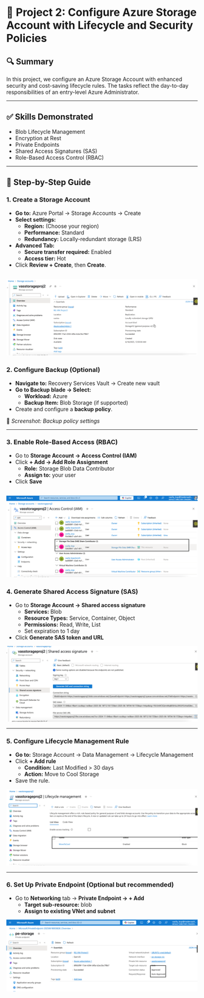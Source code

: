 
# 🚀 Project 2: Configure Azure Storage Account with Lifecycle and Security Policies

## 🔍 Summary

In this project, we configure an Azure Storage Account with enhanced security and cost-saving lifecycle rules. The tasks reflect the day-to-day responsibilities of an entry-level Azure Administrator.

---

## ✅ Skills Demonstrated

- Blob Lifecycle Management  
- Encryption at Rest  
- Private Endpoints  
- Shared Access Signatures (SAS)  
- Role-Based Access Control (RBAC)  

---

## 🧭 Step-by-Step Guide

### 1. Create a Storage Account

- **Go to:** Azure Portal → Storage Accounts → Create
- **Select settings:**
  - **Region:** (Choose your region)
  - **Performance:** Standard
  - **Redundancy:** Locally-redundant storage (LRS)
- **Advanced Tab:**
  - **Secure transfer required:** Enabled
  - **Access tier:** Hot
- Click **Review + Create**, then **Create**.

![Image alt](https://github.com/vasiliykop/Azure-Storage-Security/blob/fc4299bcbfca4538d2927db2aa721dd0392497af/storage-account-overview.png)
---

### 2. Configure Backup (Optional)

- **Navigate to:** Recovery Services Vault → Create new vault
- **Go to Backup blade → Select:**
  - **Workload:** Azure
  - **Backup Item:** Blob Storage (if supported)
- Create and configure a **backup policy**.

📸 *Screenshot: Backup policy settings*

---

### 3. Enable Role-Based Access (RBAC)

- Go to **Storage Account → Access Control (IAM)**
- Click **+ Add → Add Role Assignment**
  - **Role:** Storage Blob Data Contributor
  - **Assign to:** your user
- Click **Save**

![Image alt](https://github.com/vasiliykop/Azure-Storage-Security/blob/a91ab5fe5078081345f6a2020ebf20e95eb21e6c/RBAC.png)
---

### 4. Generate Shared Access Signature (SAS)

- Go to **Storage Account → Shared access signature**
  - **Services:** Blob
  - **Resource Types:** Service, Container, Object
  - **Permissions:** Read, Write, List
  - Set expiration to 1 day
- Click **Generate SAS token and URL**

![Image alt](https://github.com/vasiliykop/Azure-Storage-Security/blob/d260c46327d00d5ab313db908b4bb157963fa490/sas.png)

---

### 5. Configure Lifecycle Management Rule

- **Go to:** Storage Account → Data Management → Lifecycle Management
- Click **+ Add rule**
  - **Condition:** Last Modified > 30 days
  - **Action:** Move to Cool Storage
- Save the rule.

![Image alt](https://github.com/vasiliykop/Azure-Storage-Security/blob/9a670361e580bf9c5ad29371b31b20511807c723/lifecycle-management.png)

---

### 6. Set Up Private Endpoint (Optional but recommended)

- Go to **Networking** tab → **Private Endpoint → + Add**
  - **Target sub-resource:** blob
  - **Assign to existing VNet and subnet**

![Image alt](https://github.com/vasiliykop/Azure-Storage-Security/blob/e396f005e17cece7cf316b909a63a92f952949e8/PE%20CONFIG.png)








